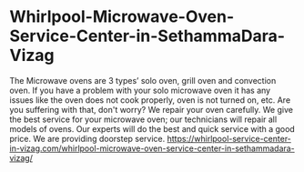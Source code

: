 # Whirlpool-Microwave-Oven-Service-Center-in-SethammaDara-Vizag
The Microwave ovens are 3 types’ solo oven, grill oven and convection oven. If you have a problem with your solo microwave oven it has any issues like the oven does not cook properly, oven is not turned on, etc. Are you suffering with that, don't worry? We repair your oven carefully. We give the best service for your microwave oven; our technicians will repair all models of ovens.  Our experts will do the best and quick service with a good price. We are providing doorstep service.   https://whirlpool-service-center-in-vizag.com/whirlpool-microwave-oven-service-center-in-sethammadara-vizag/
